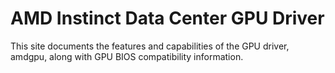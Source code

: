 # AMD Instinct Data Center GPU Driver

This site documents the features and capabilities of the GPU driver, amdgpu, along with GPU BIOS compatibility information.
